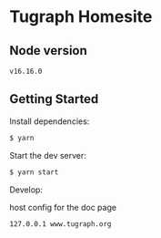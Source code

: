 # Tugraph Homesite

## Node version 

`v16.16.0`

## Getting Started

Install dependencies:

```bash
$ yarn
```

Start the dev server:

```bash
$ yarn start
```

Develop:

host config for the doc page

``` base
127.0.0.1 www.tugraph.org
```
   
   
